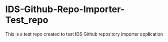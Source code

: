 # IDS-Github-Repo-Importer-Test_repo
This is a test repo created to test IDS Github repository importer application
